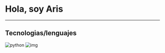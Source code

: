 # Hola, soy Aris
***
## Tecnologias/lenguajes

![python](https://camo.githubusercontent.com/8a03be915cf539ac37b85eefb894127a96cd149723686358c38f36de12932263/68747470733a2f2f696d672e736869656c64732e696f2f62616467652f507974686f6e2d3337373641423f6c6f676f3d707974686f6e266c6f676f436f6c6f723d7768697465267374796c653d666f722d7468652d6261646765)
![img](https://camo.githubusercontent.com/401f0384359877f2dfc1b834817db26e622f700d7281309123db9ea3a590baca/68747470733a2f2f696d672e736869656c64732e696f2f62616467652f68746d6c352d4533344632363f7374796c653d666f722d7468652d6261646765266c6f676f3d68746d6c35266c6f676f436f6c6f723d453334463236266c6162656c436f6c6f723d776869746526636f6c6f723d6f72616e6765)
